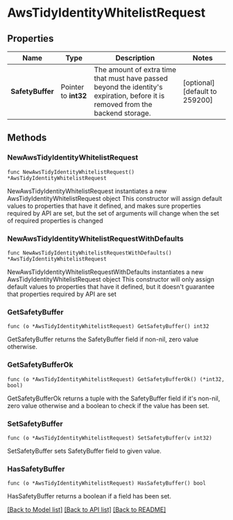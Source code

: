 # AwsTidyIdentityWhitelistRequest

## Properties

Name | Type | Description | Notes
------------ | ------------- | ------------- | -------------
**SafetyBuffer** | Pointer to **int32** | The amount of extra time that must have passed beyond the identity&#39;s expiration, before it is removed from the backend storage. | [optional] [default to 259200]

## Methods

### NewAwsTidyIdentityWhitelistRequest

`func NewAwsTidyIdentityWhitelistRequest() *AwsTidyIdentityWhitelistRequest`

NewAwsTidyIdentityWhitelistRequest instantiates a new AwsTidyIdentityWhitelistRequest object
This constructor will assign default values to properties that have it defined,
and makes sure properties required by API are set, but the set of arguments
will change when the set of required properties is changed

### NewAwsTidyIdentityWhitelistRequestWithDefaults

`func NewAwsTidyIdentityWhitelistRequestWithDefaults() *AwsTidyIdentityWhitelistRequest`

NewAwsTidyIdentityWhitelistRequestWithDefaults instantiates a new AwsTidyIdentityWhitelistRequest object
This constructor will only assign default values to properties that have it defined,
but it doesn't guarantee that properties required by API are set

### GetSafetyBuffer

`func (o *AwsTidyIdentityWhitelistRequest) GetSafetyBuffer() int32`

GetSafetyBuffer returns the SafetyBuffer field if non-nil, zero value otherwise.

### GetSafetyBufferOk

`func (o *AwsTidyIdentityWhitelistRequest) GetSafetyBufferOk() (*int32, bool)`

GetSafetyBufferOk returns a tuple with the SafetyBuffer field if it's non-nil, zero value otherwise
and a boolean to check if the value has been set.

### SetSafetyBuffer

`func (o *AwsTidyIdentityWhitelistRequest) SetSafetyBuffer(v int32)`

SetSafetyBuffer sets SafetyBuffer field to given value.

### HasSafetyBuffer

`func (o *AwsTidyIdentityWhitelistRequest) HasSafetyBuffer() bool`

HasSafetyBuffer returns a boolean if a field has been set.


[[Back to Model list]](../README.md#documentation-for-models) [[Back to API list]](../README.md#documentation-for-api-endpoints) [[Back to README]](../README.md)


